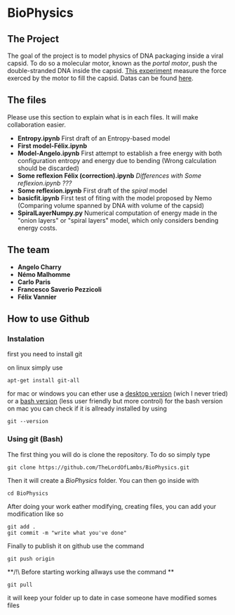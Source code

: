 # BioPhysics

## The Project
The goal of the project is to model physics of DNA packaging inside a viral capsid. To do so a molecular motor, known as the *portal motor*, push the double-stranded DNA inside the capsid. [This experiment](http://lptms.u-psud.fr/membres/mlenz/teaching/modeling-DNAPackaging.pdf) measure the force exerced by the motor to fill the capsid. Datas can be found [here](http://lptms.u-psud.fr/membres/mlenz/teaching/modeling-DNAPackaging-data.txt).

## The files
Please use this section to explain what is in each files. It will make collaboration easier.

* **Entropy.ipynb** First draft of an Entropy-based model
* **First model-Félix.ipynb** 
* **Model-Angelo.ipynb** First attempt to establish a free energy with both configuration entropy and energy due to bending (Wrong calculation should be discarded)
* **Some reflexion Félix (correction).ipynb** *Differences with Some reflexion.ipynb ???*
* **Some reflexion.ipynb** First draft of the *spiral* model
* **basicfit.ipynb** First test of fiting with the model proposed by Nemo (Comparing volume spanned by DNA with volume of the capsid)
* **SpiralLayerNumpy.py** Numerical computation of energy made in the "onion layers" or "spiral layers" model, which only considers bending energy costs.









## The team

* **Angelo Charry**
* **Némo Malhomme**
* **Carlo Paris**
* **Francesco Saverio Pezzicoli**
* **Félix Vannier**


## How to use Github

### Instalation

first you need to install git

on linux simply use
```console
apt-get install git-all
```
for mac or windows you can ether use a [desktop version](https://desktop.github.com/) (wich I never tried) or a [bash version](https://git-scm.com/downloads) (less user friendly but more control)
for the bash version on mac you can check if it is allready installed by using 
```console
git --version
```
### Using git (Bash)

The first thing you will do is clone the repository. To do so simply type 
```console
git clone https://github.com/TheLordOfLambs/BioPhysics.git
```
Then it will create a *BioPhysics* folder. You can then go inside with  
```console
cd BioPhysics
```
After doing your work eather modifying, creating files, you can add your modification like so
```console
git add .
git commit -m "write what you've done"
```
Finally to publish it on github use the command  
```console
git push origin
```
**/!\ Before starting working allways use the command **
```console
git pull 
```
it will keep your folder up to date in case someone have modified somes files
